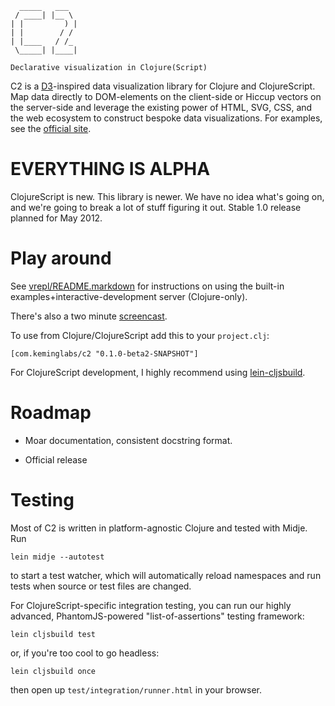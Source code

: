 
      _____   ___  
     / ____| |__ \ 
    | |         ) |
    | |        / / 
    | |____   / /_ 
     \_____| |____|

    Declarative visualization in Clojure(Script)


C2 is a [D3](http://mbostock.github.com/d3)-inspired data visualization library for Clojure and ClojureScript.
Map data directly to DOM-elements on the client-side or Hiccup vectors on the server-side and leverage the existing power of HTML, SVG, CSS, and the web ecosystem to construct bespoke data visualizations.
For examples, see the [official site](http://keminglabs.com/c2/).


EVERYTHING IS ALPHA
===================

ClojureScript is new.
This library is newer.
We have no idea what's going on, and we're going to break a lot of stuff figuring it out.
Stable 1.0 release planned for May 2012.

Play around
===========

See [vrepl/README.markdown](https://github.com/lynaghk/c2/blob/master/vrepl/README.markdown) for instructions on using the built-in examples+interactive-development server (Clojure-only).

There's also a two minute [screencast](https://www.youtube.com/watch?v=Urg79FmQnYs).

To use from Clojure/ClojureScript add this to your `project.clj`:

    [com.keminglabs/c2 "0.1.0-beta2-SNAPSHOT"]

For ClojureScript development, I highly recommend using [lein-cljsbuild](https://github.com/emezeske/lein-cljsbuild).

Roadmap
=======

+ Moar documentation, consistent docstring format.

+ Official release


Testing
=======

Most of C2 is written in platform-agnostic Clojure and tested with Midje.
Run

    lein midje --autotest

to start a test watcher, which will automatically reload namespaces and run tests when source or test files are changed.   

For ClojureScript-specific integration testing, you can run our highly advanced, PhantomJS-powered "list-of-assertions" testing framework:

    lein cljsbuild test

or, if you're too cool to go headless:

    lein cljsbuild once

then open up `test/integration/runner.html` in your browser.
